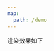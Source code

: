 ```yaml
---
map:
  path: /demo
---
```


渲染效果如下

<demo src="./demo.vue"
title="Demo 演示"
desc="这是一个 Demo 渲染示例"
importMap="{'vue-typical': 'https://cdn.jsdelivr.net/npm/vue-typical@2.1.0/dist/vue-typical.es.min.js'}">
</demo>
